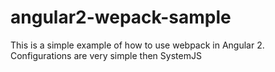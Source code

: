 # angular2-wepack-sample

This is a simple example of how to use webpack in Angular 2.
Configurations are very simple then SystemJS
